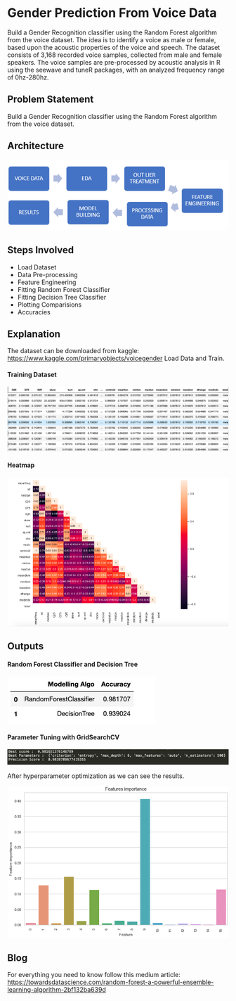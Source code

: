 # Gender Prediction From Voice Data 

Build a Gender Recognition classifier using the Random Forest algorithm from the voice dataset. The idea is to identify a voice as male or female, based upon the acoustic properties of the voice and speech. The dataset consists of 3,168 recorded voice samples, collected from male and female speakers. The voice samples are pre-processed by acoustic analysis in R using the seewave and tuneR packages, with an analyzed frequency range of 0hz-280hz.

## Problem Statement

Build a Gender Recognition classifier using the Random Forest algorithm from the voice dataset.

## Architecture

<img src= "Images/Architecture.PNG">

## Steps Involved

* Load Dataset
* Data Pre-processing
* Feature Engineering
* Fitting Random Forest Classifier
* Fitting Decision Tree Classifier
* Plotting Comparisions
* Accuracies

## Explanation

The dataset can be downloaded from kaggle: https://www.kaggle.com/primaryobjects/voicegender
Load Data and Train.

#### Training Dataset

<img src= "Images/Train_dataset.png">

#### Heatmap

<img src= "Images/Heatmap.png">

## Outputs

#### Random Forest Classifier and Decision Tree

<img src= "Images/Accuracies.png">

#### Parameter Tuning with GridSearchCV

<img src= "Images/Best_Parameters_score.png">

After hyperparameter optimization as we can see the results.

<img src= "Images/Features_important_plot.png">

## Blog

For everything you need to know follow this medium article:
https://towardsdatascience.com/random-forest-a-powerful-ensemble-learning-algorithm-2bf132ba639d
